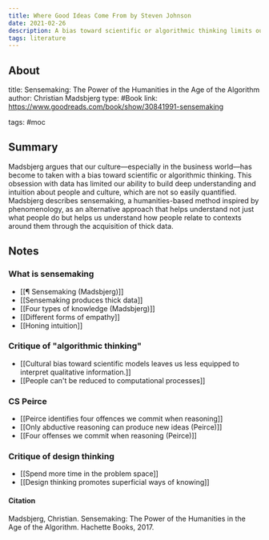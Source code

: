 ```yaml
---
title: Where Good Ideas Come From by Steven Johnson
date: 2021-02-26
description: A bias toward scientific or algorithmic thinking limits our ability to develop deep understanding and intuition.
tags: literature
---
```


## About
title: Sensemaking: The Power of the Humanities in the Age of the Algorithm
author: Christian Madsbjerg
type: #Book
link: https://www.goodreads.com/book/show/30841991-sensemaking

tags: #moc

## Summary
Madsbjerg argues that our culture—especially in the business world—has become to taken with a bias toward scientific or algorithmic thinking. This obsession with data has limited our ability to build deep understanding and intuition about people and culture, which are not so easily quantified. Madsbjerg describes sensemaking, a humanities-based method inspired by phenomenology, as an alternative approach that helps understand not just what people do but helps us understand how people relate to contexts around them through the acquisition of thick data. 

## Notes

### What is sensemaking
- [[¶ Sensemaking (Madsbjerg)]]
- [[Sensemaking produces thick data]]
- [[Four types of knowledge (Madsbjerg)]]
- [[Different forms of empathy]]
- [[Honing intuition]]

### Critique of "algorithmic thinking"
- [[Cultural bias toward scientific models leaves us less equipped to interpret qualitative information.]]
- [[People can't be reduced to computational processes]]

### CS Peirce
- [[Peirce identifies four offences we commit when reasoning]]
- [[Only abductive reasoning can produce new ideas (Peirce)]]
- [[Four offenses we commit when reasoning (Peirce)]]

### Critique of design thinking
- [[Spend more time in the problem space]]
- [[Design thinking promotes superficial ways of knowing]]

#### Citation
Madsbjerg, Christian. Sensemaking: The Power of the Humanities in the Age of the Algorithm. Hachette Books, 2017.